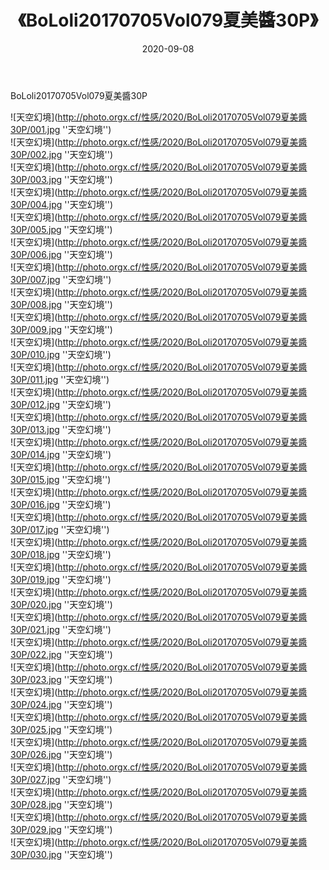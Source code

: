 ﻿---
layout: post
title:  《BoLoli20170705Vol079夏美醬30P》
date:   2020-09-08
img: http://photo.orgx.cf/性感/2020/BoLoli20170705Vol079夏美醬30P/000.jpg
tags: [美女, 性感, 泳衣]
---

BoLoli20170705Vol079夏美醬30P



![天空幻境](http://photo.orgx.cf/性感/2020/BoLoli20170705Vol079夏美醬30P/001.jpg ''天空幻境'') <br>
![天空幻境](http://photo.orgx.cf/性感/2020/BoLoli20170705Vol079夏美醬30P/002.jpg ''天空幻境'') <br>
![天空幻境](http://photo.orgx.cf/性感/2020/BoLoli20170705Vol079夏美醬30P/003.jpg ''天空幻境'') <br>
![天空幻境](http://photo.orgx.cf/性感/2020/BoLoli20170705Vol079夏美醬30P/004.jpg ''天空幻境'') <br>
![天空幻境](http://photo.orgx.cf/性感/2020/BoLoli20170705Vol079夏美醬30P/005.jpg ''天空幻境'') <br>
![天空幻境](http://photo.orgx.cf/性感/2020/BoLoli20170705Vol079夏美醬30P/006.jpg ''天空幻境'') <br>
![天空幻境](http://photo.orgx.cf/性感/2020/BoLoli20170705Vol079夏美醬30P/007.jpg ''天空幻境'') <br>
![天空幻境](http://photo.orgx.cf/性感/2020/BoLoli20170705Vol079夏美醬30P/008.jpg ''天空幻境'') <br>
![天空幻境](http://photo.orgx.cf/性感/2020/BoLoli20170705Vol079夏美醬30P/009.jpg ''天空幻境'') <br>
![天空幻境](http://photo.orgx.cf/性感/2020/BoLoli20170705Vol079夏美醬30P/010.jpg ''天空幻境'') <br>
![天空幻境](http://photo.orgx.cf/性感/2020/BoLoli20170705Vol079夏美醬30P/011.jpg ''天空幻境'') <br>
![天空幻境](http://photo.orgx.cf/性感/2020/BoLoli20170705Vol079夏美醬30P/012.jpg ''天空幻境'') <br>
![天空幻境](http://photo.orgx.cf/性感/2020/BoLoli20170705Vol079夏美醬30P/013.jpg ''天空幻境'') <br>
![天空幻境](http://photo.orgx.cf/性感/2020/BoLoli20170705Vol079夏美醬30P/014.jpg ''天空幻境'') <br>
![天空幻境](http://photo.orgx.cf/性感/2020/BoLoli20170705Vol079夏美醬30P/015.jpg ''天空幻境'') <br>
![天空幻境](http://photo.orgx.cf/性感/2020/BoLoli20170705Vol079夏美醬30P/016.jpg ''天空幻境'') <br>
![天空幻境](http://photo.orgx.cf/性感/2020/BoLoli20170705Vol079夏美醬30P/017.jpg ''天空幻境'') <br>
![天空幻境](http://photo.orgx.cf/性感/2020/BoLoli20170705Vol079夏美醬30P/018.jpg ''天空幻境'') <br>
![天空幻境](http://photo.orgx.cf/性感/2020/BoLoli20170705Vol079夏美醬30P/019.jpg ''天空幻境'') <br>
![天空幻境](http://photo.orgx.cf/性感/2020/BoLoli20170705Vol079夏美醬30P/020.jpg ''天空幻境'') <br>
![天空幻境](http://photo.orgx.cf/性感/2020/BoLoli20170705Vol079夏美醬30P/021.jpg ''天空幻境'') <br>
![天空幻境](http://photo.orgx.cf/性感/2020/BoLoli20170705Vol079夏美醬30P/022.jpg ''天空幻境'') <br>
![天空幻境](http://photo.orgx.cf/性感/2020/BoLoli20170705Vol079夏美醬30P/023.jpg ''天空幻境'') <br>
![天空幻境](http://photo.orgx.cf/性感/2020/BoLoli20170705Vol079夏美醬30P/024.jpg ''天空幻境'') <br>
![天空幻境](http://photo.orgx.cf/性感/2020/BoLoli20170705Vol079夏美醬30P/025.jpg ''天空幻境'') <br>
![天空幻境](http://photo.orgx.cf/性感/2020/BoLoli20170705Vol079夏美醬30P/026.jpg ''天空幻境'') <br>
![天空幻境](http://photo.orgx.cf/性感/2020/BoLoli20170705Vol079夏美醬30P/027.jpg ''天空幻境'') <br>
![天空幻境](http://photo.orgx.cf/性感/2020/BoLoli20170705Vol079夏美醬30P/028.jpg ''天空幻境'') <br>
![天空幻境](http://photo.orgx.cf/性感/2020/BoLoli20170705Vol079夏美醬30P/029.jpg ''天空幻境'') <br>
![天空幻境](http://photo.orgx.cf/性感/2020/BoLoli20170705Vol079夏美醬30P/030.jpg ''天空幻境'') <br>
